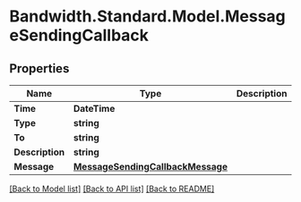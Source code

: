 
# Bandwidth.Standard.Model.MessageSendingCallback

## Properties

Name | Type | Description | Notes
------------ | ------------- | ------------- | -------------
**Time** | **DateTime** |  | 
**Type** | **string** |  | 
**To** | **string** |  | 
**Description** | **string** |  | 
**Message** | [**MessageSendingCallbackMessage**](MessageSendingCallbackMessage.md) |  | 

[[Back to Model list]](../README.md#documentation-for-models)
[[Back to API list]](../README.md#documentation-for-api-endpoints)
[[Back to README]](../README.md)

